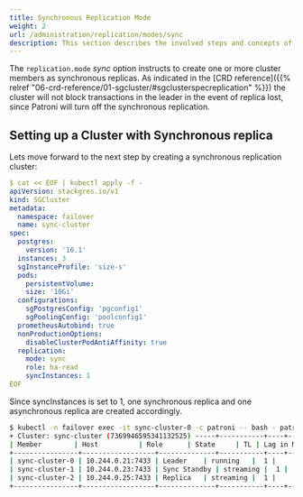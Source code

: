 ```yaml
---
title: Synchronous Replication Mode
weight: 2
url: /administration/replication/modes/sync
description: This section describes the involved steps and concepts of the sync replication mode.
---
```


The `replication.mode` *sync* option instructs to create one or more cluster members as synchronous replicas. As indicated in the [CRD reference]({{% relref "06-crd-reference/01-sgcluster/#sgclusterspecreplication" %}}) the cluster will not block transactions in the leader in the event of replica lost, since Patroni will turn off the synchronous replication.

## Setting up a Cluster with Synchronous replica

Lets move forward to the next step by creating a synchronous replication cluster:

```yaml
$ cat << EOF | kubectl apply -f -
apiVersion: stackgres.io/v1
kind: SGCluster
metadata:
  namespace: failover
  name: sync-cluster
spec:
  postgres:
	version: '16.1'
  instances: 3
  sgInstanceProfile: 'size-s'
  pods:
	persistentVolume:
  	size: '10Gi'
  configurations:
	sgPostgresConfig: 'pgconfig1'
	sgPoolingConfig: 'poolconfig1'
  prometheusAutobind: true
  nonProductionOptions:
	disableClusterPodAntiAffinity: true
  replication:
	mode: sync
	role: ha-read
	syncInstances: 1
EOF
```

Since syncInstances is set to 1, one synchronous replica and one asynchronous replica are created accordingly.

```sh
$ kubectl -n failover exec -it sync-cluster-0 -c patroni -- bash - patronictl list
+ Cluster: sync-cluster (7369946595341132525) -----+-----------+----+-----------+
| Member     	| Host         	| Role     	| State 	| TL | Lag in MB |
+----------------+------------------+--------------+-----------+----+-----------+
| sync-cluster-0 | 10.244.0.21:7433 | Leader   	| running   |  1 |       	|
| sync-cluster-1 | 10.244.0.23:7433 | Sync Standby | streaming |  1 |     	0 |
| sync-cluster-2 | 10.244.0.25:7433 | Replica  	| streaming |  1 |     	0 |
+----------------+------------------+--------------+-----------+----+-----------+
```